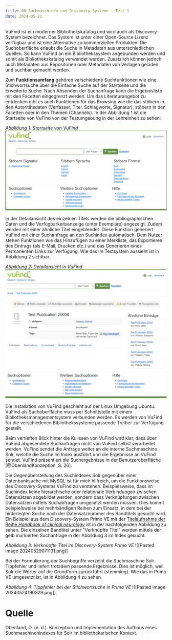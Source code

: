 ```yaml
---
title: 08 Suchmaschinen und Discovery-Systeme - Teil 1 
date: 2024-05-21
---
```


VuFind ist ein moderner Bibliothekskatalog und wird auch als Discovery-System bezeichnet. Das System ist unter einer Open-Source Lizenz verfügbar und ist eine Alternative zu kommerziellen Produkten. Die Suchoberfläche erlaubt die Suche in Metadaten aus unterschiedlichen Quellen. So kann VuFind an ein Bibliothekssystem angebunden werden und somit als Bibliothekskatalog verwendet werden. Zusätzlich können jedoch auch Metadaten aus Repositorien oder Metadaten von Verlagen geladen und suchbar gemacht werden. 

Zum **Funktionsumfang** gehören verschiedene Suchfunktionen wie eine Stichwortsuche über die  Einfache Suche auf der Startseite und die Erweiterte Suche. Nach Absenden der Suchanfrage kann die Ergebnisliste mit den Facetten eingegrenzt werden. Um das Literaturangebot zu entdecken gibt es auch Funktionen für das Browsing wie die das stöbern in den Autoritätsdaten (Verfasser, Titel, Schlagworte, Signatur), stöbern in den Facetten oder in den Themen (Channels). In der Abbildung 1 ist die Startseite von VuFind von der Testumgebung in der Lehreinheit zu sehen: 

*Abbildung 1: Startseite von VuFind*
![Abbildung 1](https://github.com/martinahediger/bain_lerntagebuch/blob/master/_posts/Pasted%20image%2020240523182136.png)

In der Detailansicht des einzelnen Titels werden die bibliographischen Daten und die Verfügbarkeitsanzeige (unter Exemplare) angezeigt. Zudem werden mit einer  ähnliche Titel eingeblendet. Diese Funktion generiert VuFind mit einer Suchanfrage an den Suchindex automatisch. Dem Nutzer stehen Funktionen wie das Hinzufügen zu einer Merkliste, das Exportieren des Eintrags (als E-Mail, Drucken etc.) und das Generieren eines Permanenten Links zur Verfügung. Wie das im Testsystem aussieht ist in Abbildung 2 sichtbar.

*Abbildung 2: Detailansicht in VuFind*
![Abbildung 2](https://github.com/martinahediger/bain_lerntagebuch/blob/master/_posts/Pasted%20image%2020240523182216.png)

Die Installation von VuFind geschieht auf der Linux Umgebung Ubuntu. VuFind als Suchoberfläche muss per Schnittstelle mit einem Bibliotheksmanagementsystem verbunden werden. Es werden von VuFind für die verschiedenen Bibliothekssysteme passende Treiber zur Verfügung gestellt. 

Beim vertieften Blick hinter die Kulissen von VuFind wird klar, dass über VuFind abgesendete Suchanfragen  nicht von VuFind selbst verarbeitet werden. VuFind sendet die Anfrage weiter an die interne Suchmaschine Solr, welche die Suche im Index ausführt und die Ergebnisse an VuFind sendet. VuFind präsentiert die Suchergebnisse in der Benutzeroberfläche [@ObenlandKonzeption, S. 26]. 

Die Gegenüberstellung des Suchindexes Solr gegenüber einer Datenbanksuche mit MySQL ist für mich hilfreich, um die Funktionsweise des Discovery-Systems VuFind zu verstehen. Beispielsweise, dass im Suchindex keine hierarchische oder relationale Verbindungen zwischen Datensätzen abgebildet werden, sondern dass Verknüpfungen zwischen Datensätzen mittels Suchabfragen umgesetzt werden müssen. Dies kommt beispielsweise bei mehrbändigen Reihen zum Einsatz, in dem bei der hinterlegten Suche nach der Datensatznummer des Bandtitels gesucht wird. 
Ein Beispiel aus dem Discovery-System Primo VE mit der [Titelaufnahme der Reihe *Handbook of clinical neurology*](https://uzb.swisscovery.slsp.ch/permalink/41SLSP_UZB/1d8t6qj/alma990010194700205508) ist in der nachfolgenden Abbildung zu sehen. Die einzelnen Bandtitel unter "Verknüpfte Titel" werden mittels der gelb markierten Suchanfrage in der Abbildung 3 im Index gesucht. 

*Abbildung 3: Verknüpfte Titel im Discovery-System Primo VE*
![[Pasted image 20240529071131.png]]

 Bei der Formulierung der Suchbegriffe verzeiht die Suchmaschine Solr Tippfehler und liefert trotzdem passende Ergebnisse. Dies ist möglich, weil Solr die Wörter auf die Grundform zurückführt (stemming). Wie das in Primo VE umgesetzt ist, ist in Abbildung 4 zu sehen.
 
 *Abbildung 4: Tippfehler bei der Stichwortsuche in Primo VE*
![[Pasted image 20240524190329.png]]

# Quelle
Obenland, O. (n. d.). Konzeption und Implementation des Aufbaus eines Suchmaschinenindexes für Solr im bibliothekarischen Kontext.
